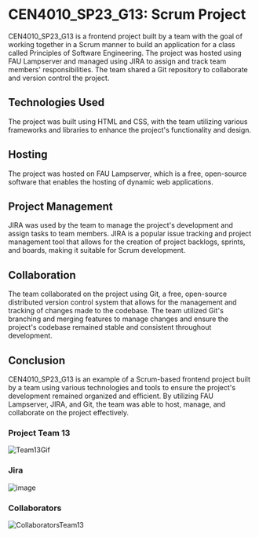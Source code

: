 # CEN4010_SP23_G13: Scrum Project

CEN4010_SP23_G13 is a frontend project built by a team with the goal of working together in a Scrum manner to build an application for a class called Principles of Software Engineering. The project was hosted using FAU Lampserver and managed using JIRA to assign and track team members' responsibilities. The team shared a Git repository to collaborate and version control the project.

## Technologies Used

The project was built using HTML and CSS, with the team utilizing various frameworks and libraries to enhance the project's functionality and design.

## Hosting

The project was hosted on FAU Lampserver, which is a free, open-source software that enables the hosting of dynamic web applications.

## Project Management

JIRA was used by the team to manage the project's development and assign tasks to team members. JIRA is a popular issue tracking and project management tool that allows for the creation of project backlogs, sprints, and boards, making it suitable for Scrum development.

## Collaboration

The team collaborated on the project using Git, a free, open-source distributed version control system that allows for the management and tracking of changes made to the codebase. The team utilized Git's branching and merging features to manage changes and ensure the project's codebase remained stable and consistent throughout development.

## Conclusion

CEN4010_SP23_G13 is an example of a Scrum-based frontend project built by a team using various technologies and tools to ensure the project's development remained organized and efficient. By utilizing FAU Lampserver, JIRA, and Git, the team was able to host, manage, and collaborate on the project effectively.

### Project Team 13
![Team13Gif](https://user-images.githubusercontent.com/96387037/218864474-6952799f-6ab8-446a-96ba-f22816deb23b.gif)

### Jira
![image](https://user-images.githubusercontent.com/96387037/218852048-be1e573d-fd3e-4090-8419-69966443001e.png)

### Collaborators
![CollaboratorsTeam13](https://user-images.githubusercontent.com/96387037/218852492-8e765c9d-950f-4176-a37d-10b33f73df4f.PNG)
